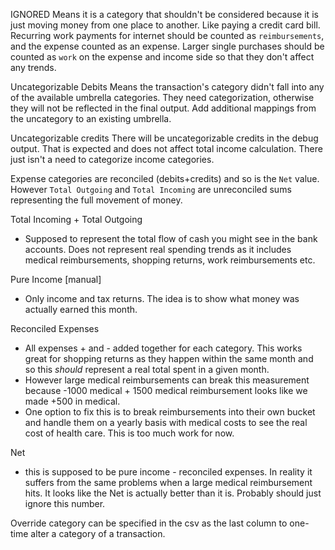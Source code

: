 IGNORED 
Means it is a category that shouldn't be considered because it is just moving money from one place to another. Like paying a credit card bill. 
Recurring work payments for internet should be counted as `reimbursements`, and the expense counted as an expense. Larger single purchases should be counted as `work` on the expense and income side so that they don't affect any trends. 

Uncategorizable Debits 
Means the transaction's category didn't fall into any of the available umbrella categories. They need categorization, otherwise they will not be reflected in the final output. Add additional mappings from the uncategory to an existing umbrella. 

Uncategorizable credits
There will be uncategorizable credits in the debug output. That is expected and does not affect total income calculation. There just isn't a need to categorize income categories.

Expense categories are reconciled (debits+credits) and so is the `Net` value. However `Total Outgoing` and `Total Incoming` are unreconciled sums representing the full movement of money. 


Total Incoming + Total Outgoing
- Supposed to represent the total flow of cash you might see in the bank accounts. Does not represent real spending trends as it includes medical reimbursements, shopping returns, work reimbursements etc. 

Pure Income [manual]
- Only income and tax returns. The idea is to show what money was actually earned this month. 

Reconciled Expenses
- All expenses + and - added together for each category. This works great for shopping returns as they happen within the same month and so this *should* represent a real total spent in a given month. 
- However large medical reimbursements can break this measurement because -1000 medical + 1500 medical reimbursement looks like we made +500 in medical. 
- One option to fix this is to break reimbursements into their own bucket and handle them on a yearly basis with medical costs to see the real cost of health care. This is too much work for now.

Net
- this is supposed to be pure income - reconciled expenses. In reality it suffers from the same problems when a large medical reimbursement hits. It looks like the Net is actually better than it is. Probably should just ignore this number. 

Override category can be specified in the csv as the last column to one-time alter a category of a transaction.
